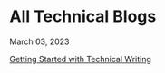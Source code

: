 # All Technical Blogs

March 03, 2023

[Getting Started with Technical Writing](https://jeffreygraessley.com/blog/2023/getting-started-with-technical-writing)



